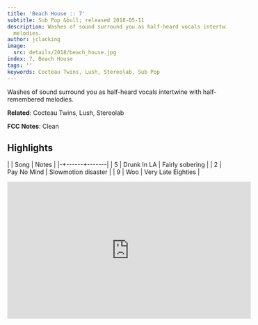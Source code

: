 ```yaml
---
title: 'Beach House :: 7'
subtitle: Sub Pop &bull; released 2018-05-11
description: Washes of sound surround you as half-heard vocals intertwine with half-remembered
  melodies.
author: jclacking
image:
  src: details/2018/beach_house.jpg
index: 7, Beach House
tags: ''
keywords: Cocteau Twins, Lush, Stereolab, Sub Pop
---
```

Washes of sound surround you as half-heard vocals intertwine with half-remembered melodies.<!--more-->

**Related**: Cocteau Twins, Lush, Stereolab

**FCC Notes**: Clean

## Highlights

| | Song | Notes |
|-+------+-------|
| 5 | Drunk In LA | Fairly sobering |
| 2 | Pay No Mind | Slowmotion disaster |
| 9 | Woo | Very Late Eighties |

<div class="tlo-detail-video"><iframe width="560" height="315" src="https://www.youtube.com/embed/M0vMIQLXxqQ" frameborder="0" allow="autoplay; encrypted-media" allowfullscreen></iframe></div>

